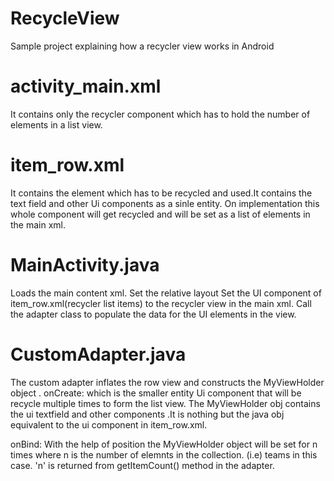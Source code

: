 # RecycleView
Sample project explaining how a recycler view works in Android

# activity_main.xml
It contains only the recycler component which has to hold the number of elements in a list view.

# item_row.xml 
It contains the element which has to be recycled and used.It contains the text field and other Ui components as a sinle entity.
On implementation this whole component will get recycled and will be set as a list of elements in the main xml.

# MainActivity.java
Loads the main content xml.
Set the relative layout
Set the UI component of item_row.xml(recycler list items) to the recycler view in the main xml.
Call the adapter class to populate the data for the UI elements in the view.

# CustomAdapter.java
The custom adapter inflates the row view and constructs the MyViewHolder object .
onCreate:
which is the smaller entity Ui component that will be recycle multiple times to form the list view.
The MyViewHolder obj contains the ui textfield and other components .It is nothing but the java obj 
equivalent to the ui component in item_row.xml.

onBind:
With the help of position the MyViewHolder object will be set for n times where n is the number of elemnts in the collection.
(i.e) teams in this case.
'n' is returned from getItemCount() method in the adapter.

